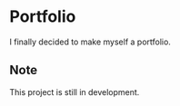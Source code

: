 # Portfolio

I finally decided to make myself a portfolio.

## Note

This project is still in development.
